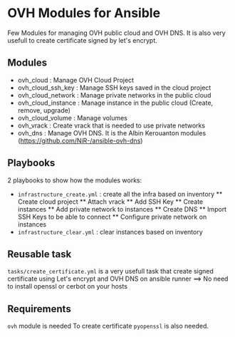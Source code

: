 # OVH Modules for Ansible
Few Modules for managing OVH public cloud and OVH DNS.
It is also very usefull to create certificate signed by let's encrypt.

## Modules
* ovh_cloud : Manage OVH Cloud Project
* ovh_cloud_ssh_key : Manage SSH keys saved in the cloud project
* ovh_cloud_network : Manage private networks in the public cloud
* ovh_cloud_instance : Manage instance in the public cloud (Create, remove, upgrade)
* ovh_cloud_volume : Manage volumes
* ovh_vrack : Create vrack that is needed to use private networks
* ovh_dns : Manage OVH DNS. It is the Albin Kerouanton modules (https://github.com/NiR-/ansible-ovh-dns)

## Playbooks
2 playbooks to show how the modules works:
* `infrastructure_create.yml` : create all the infra based on inventory
	** Create cloud project
	** Attach vrack
	** Add SSH Key
	** Create instances
	** Add private network to instances
	** Create DNS
	** Import SSH Keys to be able to connect
	** Configure private network on instances
* `infrastructure_clear.yml` : clear instances based on inventory

## Reusable task
`tasks/create_certificate.yml` is a very usefull task that create signed certificate using Let's encrypt and OVH DNS on ansible runner ==> No need to install openssl or cerbot on your hosts

## Requirements
`ovh` module is needed
To create certificate `pyopenssl` is also needed.